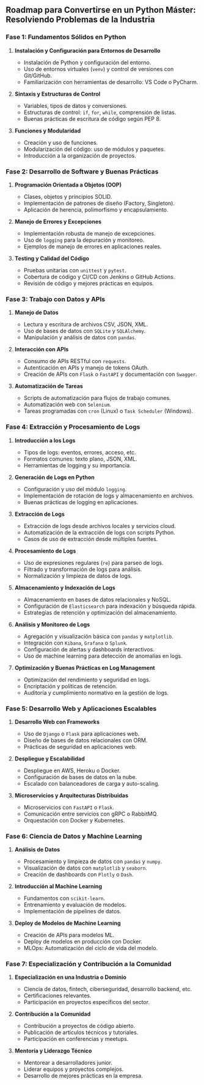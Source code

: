 
## **Roadmap para Convertirse en un Python Máster: Resolviendo Problemas de la Industria**

### **Fase 1: Fundamentos Sólidos en Python**

1. **Instalación y Configuración para Entornos de Desarrollo**
   - Instalación de Python y configuración del entorno.
   - Uso de entornos virtuales (`venv`) y control de versiones con Git/GitHub.
   - Familiarización con herramientas de desarrollo: VS Code o PyCharm.

2. **Sintaxis y Estructuras de Control**
   - Variables, tipos de datos y conversiones.
   - Estructuras de control: `if`, `for`, `while`, comprensión de listas.
   - Buenas prácticas de escritura de código según PEP 8.

3. **Funciones y Modularidad**
   - Creación y uso de funciones.
   - Modularización del código: uso de módulos y paquetes.
   - Introducción a la organización de proyectos.

### **Fase 2: Desarrollo de Software y Buenas Prácticas**

1. **Programación Orientada a Objetos (OOP)**
   - Clases, objetos y principios SOLID.
   - Implementación de patrones de diseño (Factory, Singleton).
   - Aplicación de herencia, polimorfismo y encapsulamiento.

2. **Manejo de Errores y Excepciones**
   - Implementación robusta de manejo de excepciones.
   - Uso de `logging` para la depuración y monitoreo.
   - Ejemplos de manejo de errores en aplicaciones reales.

3. **Testing y Calidad del Código**
   - Pruebas unitarias con `unittest` y `pytest`.
   - Cobertura de código y CI/CD con Jenkins o GitHub Actions.
   - Revisión de código y mejores prácticas en equipos.

### **Fase 3: Trabajo con Datos y APIs**

1. **Manejo de Datos**
   - Lectura y escritura de archivos CSV, JSON, XML.
   - Uso de bases de datos con `SQLite` y `SQLAlchemy`.
   - Manipulación y análisis de datos con `pandas`.

2. **Interacción con APIs**
   - Consumo de APIs RESTful con `requests`.
   - Autenticación en APIs y manejo de tokens OAuth.
   - Creación de APIs con `Flask` o `FastAPI` y documentación con `Swagger`.

3. **Automatización de Tareas**
   - Scripts de automatización para flujos de trabajo comunes.
   - Automatización web con `Selenium`.
   - Tareas programadas con `cron` (Linux) o `Task Scheduler` (Windows).

### **Fase 4: Extracción y Procesamiento de Logs**

1. **Introducción a los Logs**
   - Tipos de logs: eventos, errores, acceso, etc.
   - Formatos comunes: texto plano, JSON, XML.
   - Herramientas de logging y su importancia.

2. **Generación de Logs en Python**
   - Configuración y uso del módulo `logging`.
   - Implementación de rotación de logs y almacenamiento en archivos.
   - Buenas prácticas de logging en aplicaciones.

3. **Extracción de Logs**
   - Extracción de logs desde archivos locales y servicios cloud.
   - Automatización de la extracción de logs con scripts Python.
   - Casos de uso de extracción desde múltiples fuentes.

4. **Procesamiento de Logs**
   - Uso de expresiones regulares (`re`) para parseo de logs.
   - Filtrado y transformación de logs para análisis.
   - Normalización y limpieza de datos de logs.

5. **Almacenamiento y Indexación de Logs**
   - Almacenamiento en bases de datos relacionales y NoSQL.
   - Configuración de `Elasticsearch` para indexación y búsqueda rápida.
   - Estrategias de retención y optimización del almacenamiento.

6. **Análisis y Monitoreo de Logs**
   - Agregación y visualización básica con `pandas` y `matplotlib`.
   - Integración con `Kibana`, `Grafana` o `Splunk`.
   - Configuración de alertas y dashboards interactivos.
   - Uso de machine learning para detección de anomalías en logs.

7. **Optimización y Buenas Prácticas en Log Management**
   - Optimización del rendimiento y seguridad en logs.
   - Encriptación y políticas de retención.
   - Auditoría y cumplimiento normativo en la gestión de logs.

### **Fase 5: Desarrollo Web y Aplicaciones Escalables**

1. **Desarrollo Web con Frameworks**
   - Uso de `Django` o `Flask` para aplicaciones web.
   - Diseño de bases de datos relacionales con ORM.
   - Prácticas de seguridad en aplicaciones web.

2. **Despliegue y Escalabilidad**
   - Despliegue en AWS, Heroku o Docker.
   - Configuración de bases de datos en la nube.
   - Escalado con balanceadores de carga y auto-scaling.

3. **Microservicios y Arquitecturas Distribuidas**
   - Microservicios con `FastAPI` o `Flask`.
   - Comunicación entre servicios con gRPC o RabbitMQ.
   - Orquestación con Docker y Kubernetes.

### **Fase 6: Ciencia de Datos y Machine Learning**

1. **Análisis de Datos**
   - Procesamiento y limpieza de datos con `pandas` y `numpy`.
   - Visualización de datos con `matplotlib` y `seaborn`.
   - Creación de dashboards con `Plotly` o `Dash`.

2. **Introducción al Machine Learning**
   - Fundamentos con `scikit-learn`.
   - Entrenamiento y evaluación de modelos.
   - Implementación de pipelines de datos.

3. **Deploy de Modelos de Machine Learning**
   - Creación de APIs para modelos ML.
   - Deploy de modelos en producción con Docker.
   - MLOps: Automatización del ciclo de vida del modelo.

### **Fase 7: Especialización y Contribución a la Comunidad**

1. **Especialización en una Industria o Dominio**
   - Ciencia de datos, fintech, ciberseguridad, desarrollo backend, etc.
   - Certificaciones relevantes.
   - Participación en proyectos específicos del sector.

2. **Contribución a la Comunidad**
   - Contribución a proyectos de código abierto.
   - Publicación de artículos técnicos y tutoriales.
   - Participación en conferencias y meetups.

3. **Mentoría y Liderazgo Técnico**
   - Mentorear a desarrolladores junior.
   - Liderar equipos y proyectos complejos.
   - Desarrollo de mejores prácticas en la empresa.
